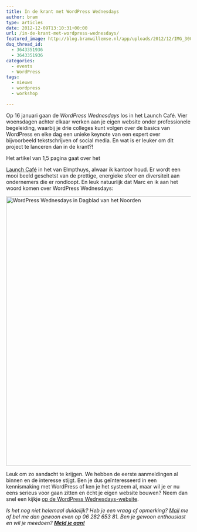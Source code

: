 ```yaml
---
title: In de krant met WordPress Wednesdays
author: bram
type: articles
date: 2012-12-09T13:10:31+00:00
url: /in-de-krant-met-wordpress-wednesdays/
featured_image: http://blog.bramwillemse.nl/app/uploads/2012/12/IMG_30061.jpg
dsq_thread_id:
  - 3643351936
  - 3643351936
categories:
  - events
  - WordPress
tags:
  - nieuws
  - wordpress
  - workshop

---
```

<p class="lead">
  Op 16 januari gaan de <em>WordPress Wednesdays</em> los in het Launch Café. Vier woensdagen achter elkaar werken aan je eigen website onder professionele begeleiding, waarbij je drie colleges kunt volgen over de basics van WordPress en elke dag een unieke keynote van een expert over bijvoorbeeld tekstschrijven of social media. En wat is er leuker om dit project te lanceren dan in de krant?!
</p>

<!--more-->Het artikel van 1,5 pagina gaat over het 

[Launch Café][1] in het van Elmpthuys, alwaar ik kantoor houd. Er wordt een mooi beeld geschetst van de prettige, energieke sfeer en diversiteit aan ondernemers die er rondloopt. En leuk natuurlijk dat Marc en ik aan het woord komen over WordPress Wednesdays:

<a title="WordPress Wednesdays in de krant!" href="http://wpwednesdays.nl" target="_blank"><img class="size-large wp-image-4037 aligncenter" title="WordPress Wednesdays in Dagblad van het Noorden" src="https://bramwillemse.nl/app/uploads/2012/12/IMG_3005-550x733.jpg" alt="WordPress Wednesdays in Dagblad van het Noorden" width="550" height="733" /></a>

Leuk om zo aandacht te krijgen. We hebben de eerste aanmeldingen al binnen en de interesse stijgt. Ben je dus geïnteresseerd in een kennismaking met WordPress of ken je het systeem al, maar wil je er nu eens serieus voor gaan zitten en écht je eigen website bouwen? Neem dan snel een kijkje <a title="Meld je aan voor WordPress Wednesdays" href="http://wpwednesdays.nl" target="_blank">op de WordPress Wednesdays-website</a>.

_Is het nog niet helemaal duidelijk? Heb je een vraag of opmerking? <a title="Stuur me een mailtje" href="mailto:contact@bramwillemse.nl" target="_blank">Mail</a> me of bel me dan gewoon even op 06 282 653 81. Ben je gewoon enthousiast en wil je meedoen? **<a class="highlight" title="Meld je aan voor WordPress Wednesdays" href="http://www.wpwednesdays.nl/aanmelden/" target="_blank">Meld je aan!</a>**_

&nbsp;

 [1]: https://bramwillemse.nl/2012/10/29/het-launch-cafe/ "Het Launch Café"